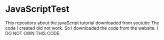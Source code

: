 # JavaScriptTest
This repository about the javaScript tutorial downloaded from youtube
The code I created did not work. So I downloaded the code from the website.
I DO NOT OWN THIS CODE.
